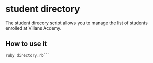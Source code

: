 # student directory #

The student direcory script allows you to manage the list of students enrolled at Villans Acdemy.

## How to use it ##

```shell
ruby directory.rb```
